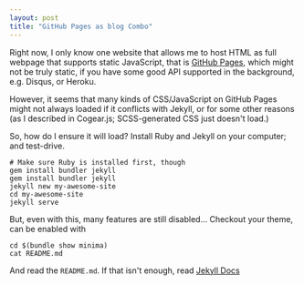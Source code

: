 ```yaml
---
layout: post
title: "GitHub Pages as blog Combo"
---
```


Right now, I only know one website that allows me to host HTML as full webpage that supports static JavaScript, that is [GitHub Pages](https://pages.github.com/), which might not be truly static, if you have some good API supported in the background, e.g. Disqus, or Heroku.

However, it seems that many kinds of CSS/JavaScript on GitHub Pages might not always loaded if it conflicts with Jekyll, or for some other reasons (as I described in Cogear.js; SCSS-generated CSS just doesn't load.)

So, how do I ensure it will load? Install Ruby and Jekyll on your computer; and test-drive.

```
# Make sure Ruby is installed first, though
gem install bundler jekyll
gem install bundler jekyll
jekyll new my-awesome-site
cd my-awesome-site
jekyll serve
```

But, even with this, many features are still disabled... Checkout your theme, can be enabled with

```
cd $(bundle show minima)
cat README.md
```

And read the `README.md`. If that isn't enough, read [Jekyll Docs](https://jekyllrb.com/docs/)
